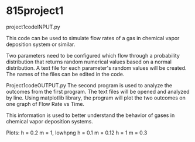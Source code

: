 # 815project1

project1codeINPUT.py 

This code can be used to simulate flow rates of a gas in chemical vapor deposition system or similar.

Two parameters need to be configured which flow through a probability distribution that returns random 
numerical values based on a normal distribution. A text file for each parameter's random values will be created.
The names of the files can be edited in the code. 

Project1codeOUTPUT.py 
The second program is used to analyze the outcomes from the first program. The text files will be opened and analyzed by line.
Using matplotlib library, the program will plot the two outcomes on one graph of Flow Rate vs Time. 

This information is used to better understand the behavior of gases in chemical vapor deposition systems. 

Plots:
h = 0.2 m = 1, lowhpng
h = 0.1 m = 0.12 
h = 1 m = 0.3 

